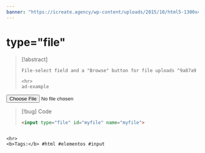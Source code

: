 ```yaml
---
banner: "https://icreate.agency/wp-content/uploads/2015/10/html5-1300x470.gif"
---
```

# type="file"
> [!abstract]
> ````
> File-select field and a "Browse" button for file uploads ^9a87a9
> 
> <hr>
> ad-example
<input type="file" id="myfile" name="myfile">	

> [!bug] Code
> ~~~html
> <input type="file" id="myfile" name="myfile">	
> ~~~


````

<hr>
<b>Tags:</b> #html #elementos #input